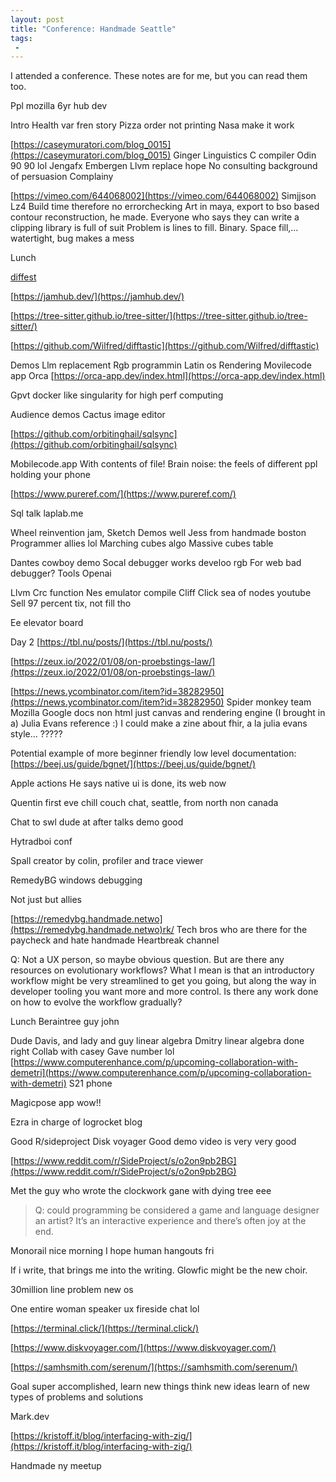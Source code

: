 ```yaml
---
layout: post
title: "Conference: Handmade Seattle"
tags:
 -
---
```


I attended a conference. These notes are for me, but you can read them too.

Ppl mozilla 6yr hub dev

Intro
Health var fren story
Pizza order not printing 
Nasa make it work

[https://caseymuratori.com/blog_0015](https://caseymuratori.com/blog_0015)
Ginger
Linguistics
C compiler
Odin 90 90 lol
Jengafx
Embergen
Llvm replace hope
No consulting background of persuasion 
Complainy

[https://vimeo.com/644068002](https://vimeo.com/644068002)
Simjjson
Lz4
Build time therefore no errorchecking
Art in maya, export to bso based contour reconstruction, he made. Everyone who says they can write a clipping library is full of suit
Problem is lines to fill. Binary. Space fill,… watertight, bug makes a mess


Lunch


[diffest](https://handmade.network/p/366/diffest/)

[https://jamhub.dev/](https://jamhub.dev/)

[https://tree-sitter.github.io/tree-sitter/](https://tree-sitter.github.io/tree-sitter/)

[https://github.com/Wilfred/difftastic](https://github.com/Wilfred/difftastic)


Demos
Llm replacement
Rgb programmin
Latin os
Rendering
Movilecode app
Orca [https://orca-app.dev/index.html](https://orca-app.dev/index.html)


Gpvt docker like singularity for high perf computing

Audience demos
Cactus image editor

[https://github.com/orbitinghail/sqlsync](https://github.com/orbitinghail/sqlsync)

Mobilecode.app
With contents of file! 
Brain noise: the feels of different ppl holding your phone

[https://www.pureref.com/](https://www.pureref.com/)

Sql talk laplab.me

Wheel reinvention jam,
Sketch
Demos well
Jess from handmade boston
Programmer allies lol
Marching cubes algo
Massive cubes table


Dantes cowboy demo
Socal debugger works develoo rgb
For web bad debugger? Tools
Openai

Llvm
Crc function
Nes emulator compile
Cliff Click sea of nodes youtube
Sell 97 percent tix, not fill tho


Ee elevator board

Day 2
[https://tbl.nu/posts/](https://tbl.nu/posts/)

[https://zeux.io/2022/01/08/on-proebstings-law/](https://zeux.io/2022/01/08/on-proebstings-law/)

[https://news.ycombinator.com/item?id=38282950](https://news.ycombinator.com/item?id=38282950)
Spider monkey team Mozilla
Google docs non html just canvas and rendering engine
(I brought in a) Julia Evans reference :)
I could make a zine about fhir, a la julia evans style… ????? 

Potential example of more beginner friendly low level documentation: [https://beej.us/guide/bgnet/](https://beej.us/guide/bgnet/)

Apple actions
He says native ui is done, its web now

Quentin first eve chill couch chat, seattle, from north non canada

Chat to swl dude at after talks demo good

Hytradboi conf

Spall creator by colin, profiler and trace viewer

RemedyBG windows debugging

Not just but allies

[https://remedybg.handmade.netwo](https://remedybg.handmade.netwo)rk/
Tech bros who are there for the paycheck and hate handmade
Heartbreak channel


Q: Not a UX person, so maybe obvious question. But are there any resources on evolutionary workflows? What I mean is that an introductory workflow might be very streamlined to get you going, but along the way in developer tooling you want more and more control. Is there any work done on how to evolve the workflow gradually?

Lunch
Beraintree guy john

Dude Davis, and lady and guy linear algebra
Dmitry linear algebra done right 
Collab with casey 
Gave number lol
[https://www.computerenhance.com/p/upcoming-collaboration-with-demetri](https://www.computerenhance.com/p/upcoming-collaboration-with-demetri)
S21 phone

Magicpose app wow!!

Ezra in charge of logrocket blog

Good 
R/sideproject
Disk voyager
Good demo video is very very good

[https://www.reddit.com/r/SideProject/s/o2on9pb2BG](https://www.reddit.com/r/SideProject/s/o2on9pb2BG)

Met the guy who wrote the clockwork gane with dying tree eee

> Q: could programming be considered a game and language designer an artist? It’s an interactive experience and there’s often joy at the end.

Monorail nice morning
I hope human hangouts fri

If i write, that brings me into the writing. Glowfic might be the new choir. 

30million line problem new os


One entire woman speaker ux fireside chat lol

[https://terminal.click/](https://terminal.click/)

[https://www.diskvoyager.com/](https://www.diskvoyager.com/)

[https://samhsmith.com/serenum/](https://samhsmith.com/serenum/)

Goal super accomplished, learn new things think new ideas learn of new types of problems and solutions

Mark.dev

[https://kristoff.it/blog/interfacing-with-zig/](https://kristoff.it/blog/interfacing-with-zig/)

Handmade ny meetup

